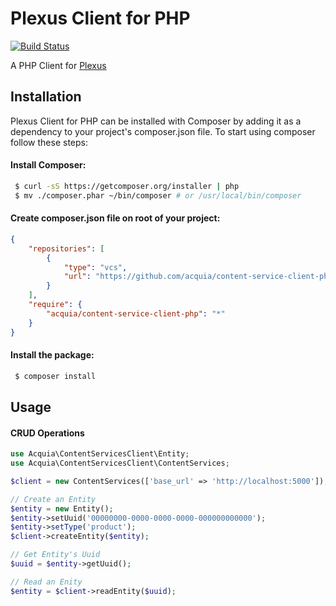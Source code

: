 # Plexus Client for PHP

[![Build Status](https://magnum.travis-ci.com/acquia/content-service-client-php.svg?token=PH71WkhMufTnsVvCU5rV)](https://magnum.travis-ci.com/acquia/content-service-client-php)

A PHP Client for [Plexus](https://github.com/acquia/plexus)

## Installation

Plexus Client for PHP can be installed with Composer by adding it as a
dependency to your project's composer.json file. To start using composer follow
these steps:

#### Install Composer:

```sh
 $ curl -sS https://getcomposer.org/installer | php
 $ mv ./composer.phar ~/bin/composer # or /usr/local/bin/composer
```

#### Create composer.json file on root of your project:

```json
{
    "repositories": [
        {
            "type": "vcs",
            "url": "https://github.com/acquia/content-service-client-php"
        }
    ],
    "require": {
        "acquia/content-service-client-php": "*"
    }
}
```

#### Install the package:
```sh
 $ composer install
```

## Usage

#### CRUD Operations

```php
use Acquia\ContentServicesClient\Entity;
use Acquia\ContentServicesClient\ContentServices;

$client = new ContentServices(['base_url' => 'http://localhost:5000']);

// Create an Entity
$entity = new Entity();
$entity->setUuid('00000000-0000-0000-0000-000000000000');
$entity->setType('product');
$client->createEntity($entity);

// Get Entity's Uuid
$uuid = $entity->getUuid();

// Read an Enity
$entity = $client->readEntity($uuid);
```
